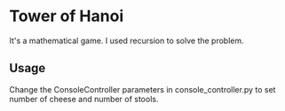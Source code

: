 # Tower of Hanoi
It's a mathematical game. I used recursion to solve the problem.

## Usage
Change the ConsoleController parameters in console_controller.py to set number of cheese and number of stools.
